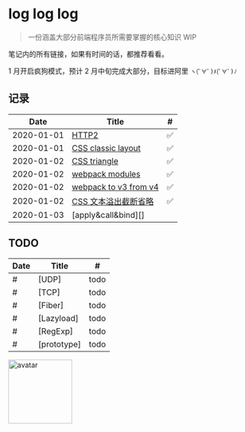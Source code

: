 # log log log

> 一份涵盖大部分前端程序员所需要掌握的核心知识 WIP

笔记内的所有链接，如果有时间的话，都推荐看看。

1 月开启疯狗模式，预计 2 月中旬完成大部分，目标进阿里 `ヽ(ﾟ∀ﾟ)ﾒ(ﾟ∀ﾟ)ﾉ`

## 记录

| Date       | Title                      | #   |
| ---------- | -------------------------- | --- |
| 2020-01-01 | [HTTP2][1]                 | ✅  |
| 2020-01-01 | [CSS classic layout][2]    | ✅  |
| 2020-01-02 | [CSS triangle][3]          | ✅  |
| 2020-01-02 | [webpack modules][4]       | ✅  |
| 2020-01-02 | [webpack to v3 from v4][5] | ✅  |
| 2020-01-02 | [CSS 文本溢出截断省略][6]  | ✅  |
| 2020-01-03 | [apply&call&bind][]        |     |

## TODO

| Date | Title       | #    |
| ---- | ----------- | ---- |
| #    | [UDP]       | todo |
| #    | [TCP]       | todo |
| #    | [Fiber]     | todo |
| #    | [Lazyload]  | todo |
| #    | [RegExp]    | todo |
| #    | [prototype] | todo |

[1]: https://limichange.github.io/log-log-log/network/HTTP2.html
[2]: https://limichange.github.io/log-log-log/css/CSS%E7%BB%8F%E5%85%B8%E5%B8%83%E5%B1%80.html
[3]: https://limichange.github.io/log-log-log/css/%E7%94%BB%E4%B8%80%E4%B8%AA%E5%B0%8F%E4%B8%89%E8%A7%92.html
[4]: https://limichange.github.io/log-log-log/webpack/%E6%A8%A1%E5%9D%97%E5%8C%96.html
[5]: https://limichange.github.io/log-log-log/webpack/webpack%20to%20v4%20from%20v3.html
[6]: https://limichange.github.io/log-log-log/css/%E6%96%87%E6%9C%AC%E6%BA%A2%E5%87%BA%E6%88%AA%E6%96%AD%E7%9C%81%E7%95%A5.html

<img src="https://github.com/limichange/log-log-log/blob/master/images/avatar.jpg?raw=true" alt="avatar" width="128px"/>

